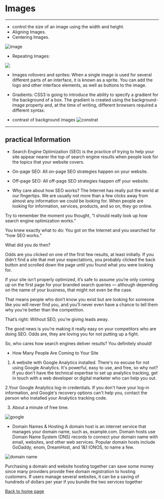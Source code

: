 # Images
____________________

- control the size of an image using the width and height.
- Aligning Images.
- Centering Images.

![image](https://pbs.twimg.com/media/EewJVcHWsAAFfkC.jpg)

- Repeating Images:

![](https://i0.wp.com/bdmpublications.com/wp-content/uploads/2020/12/css-colours-backgrounds6.jpg?resize=708%2C359&ssl=1)

- Images rollovers and sprites:
When a single image is used for several different parts of an interface, it is known as a sprite. You can add the logo and other interface elements, as well as buttons to the image.

- Gradients:
CSS3 is going to introduce the ability to specify a gradient for the background of a box. The gradient is created using the background-image property and, at the time of writing, different browsers required a different syntax.

- contrast of background images
![constrat](https://www.codegrepper.com/codeimages/how-to-darken-background-image-with-css.png)

___________
## practical Information

* Search Engine Optimization (SEO)
 is the practice of trying to help your site appear nearer the top of search engine results when people look for the topics that your website covers.
 
- On-page SEO: All on-page SEO strategies happen on your website.
- Off-page SEO: All off-page SEO strategies happen off your website.
 
 - Why care about how SEO works? 
 The Internet has really put the world at our fingertips. We are usually not more than a few clicks away from almost any information we could be looking for. When people are looking for information, services, products, and so on, they go online.

Try to remember the moment you thought, “I should really look up how search engine optimization works.”

You knew exactly what to do: You got on the Internet and you searched for “how SEO works.”

What did you do then?

Odds are you clicked on one of the first few results, at least initially. If you didn’t find a site that met your expectations, you probably clicked the back button and scrolled down the page until you found what you were looking for.

If your site isn’t properly optimized, it’s safe to assume you’re only coming up on the first page for your branded search queries — although depending on the name of your business, that might not even be the case.

That means people who don’t know you exist but are looking for someone like you will never find you, and you’ll never even have a chance to tell them why you’re better than the competition.

That’s right: Without SEO, you’re giving leads away.

The good news is you’re making it really easy on your competitors who are doing SEO. Odds are, they are loving you for not putting up a fight.

So, who cares how search engines deliver results? You definitely should!

* How Many People Are Coming to Your Site
1. A website with Google Analytics installed. There's no excuse for not using Google Analytics. It's powerful, easy to use, and free, so why not? If you don't have the technical expertise to set up analytics tracking, get in touch with a web developer or digital marketer who can help you out.
 
2.Your Google Analytics log-in credentials. If you don't have your log-in information, and Google's recovery options can't help you, contact the person who installed your Analytics tracking code.
 
3. About a minute of free time.

![google](https://ahrefs.com/blog/wp-content/uploads/2018/08/ahrefs-blog-growth.png)


* Domain Names & Hosting
A domain host is an internet service that manages your domain name, such as, example.com. Domain hosts use Domain Name System (DNS) records to connect your domain name with email, websites, and other web services. Popular domain hosts include GoDaddy, enom, DreamHost, and 1&1 IONOS, to name a few.

![domain name](https://themegrill.com/blog/wp-content/uploads/2020/07/DNS-Server1.jpg)

Purchasing a domain and website hosting together can save some money since many providers provide free domain registration to hosting customers. If users manage several websites, it can be a saving of hundreds of dollars per year if you bundle the two services together













[Back to home page](https://rahafalbakkar.github.io/Code-201-Reading-Notes/)